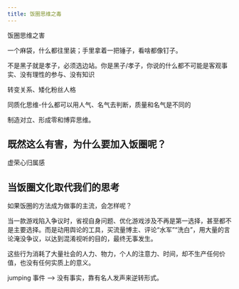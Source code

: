 ```yaml
---
title: 饭圈思维之毒
---
```


饭圈思维之害

一个麻袋，什么都往里装；手里拿着一把锤子，看啥都像钉子。

不是黑子就是孝子，必须选边站。你是黑子/孝子，你说的什么都不可能是客观事实、没有理性的参与、没有知识

转变关系、矮化粉丝人格

同质化思维-什么都可以用人气、名气去判断，质量和名气是不同的

制造对立、形成零和博弈思维。

## 既然这么有害，为什么要加入饭圈呢？

虚荣心归属感

## 当饭圈文化取代我们的思考

如果饭圈的方法成为做事的主流，会怎样呢？

当一款游戏陷入争议时，省视自身问题、优化游戏涉及不再是第一选择，甚至都不是主要选择。而是动用舆论的工具，买流量博主、评论“水军”“洗白”，用大量的言论淹没争议，以达到混淆视听的目的，最终无事发生。

<!-- 还能列举明星、书籍、甚至是博主本身 -->

这些行为消耗了大量社会的人力、物力，个人的注意力、时间，却不生产任何价值，也没有任何实质上的意义。

jumping 事件 --> 没有事实，靠有名人发声来逆转形式。
